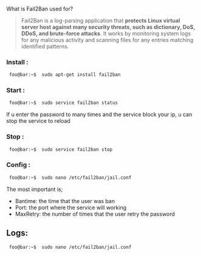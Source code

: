 What is Fail2Ban used for?

>Fail2Ban is a log-parsing application that **protects Linux virtual server host against many security threats, such as dictionary, DoS, DDoS, and brute-force attacks**. It works by monitoring system logs for any malicious activity and scanning files for any entries matching identified patterns.

### Install :
````bash
 foo@bar:~$  sudo apt-get install fail2ban
````

### Start :  
````bash
 foo@bar:~$  sudo service fail2ban status
````

If u enter the password to many times and the service block your ip, u can stop the service to reload 
### Stop :  
````bash
 foo@bar:~$  sudo service fail2ban stop   
````

### Config :  
````bash
 foo@bar:~$  sudo nano /etc/fail2ban/jail.conf
````

The most important is;
+ Bantime: the time that the user was ban
+ Port: the port where the service will working
+ MaxRetry: the number of times that the user retry the password

## Logs:

````bash
 foo@bar:~$  sudo nano /etc/fail2ban/jail.conf
````